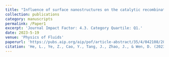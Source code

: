 ```yaml
---
title: "Influence of surface nanostructures on the catalytic recombination of hyperthermal non-equilibrium flow"
collection: publications
category: manuscripts
permalink: /Paper1
excerpt: 'Journal Impact Factor: 4.3. Category Quartile: Q1.'
date: 2023-5-19
venue: 'Physics of Fluids'
paperurl: 'https://pubs.aip.org/aip/pof/article-abstract/35/4/042108/2882229/Influence-of-surface-nanostructures-on-the?redirectedFrom=fulltext'
citation: 'He, L., Ye, Z., Cao, Y., Tang, J., Zhao, J., & Wen, D. (2023). Influence of surface nanostructures on the catalytic recombination of hyperthermal non-equilibrium flow. Physics of Fluids, 35(4).'
---
```


